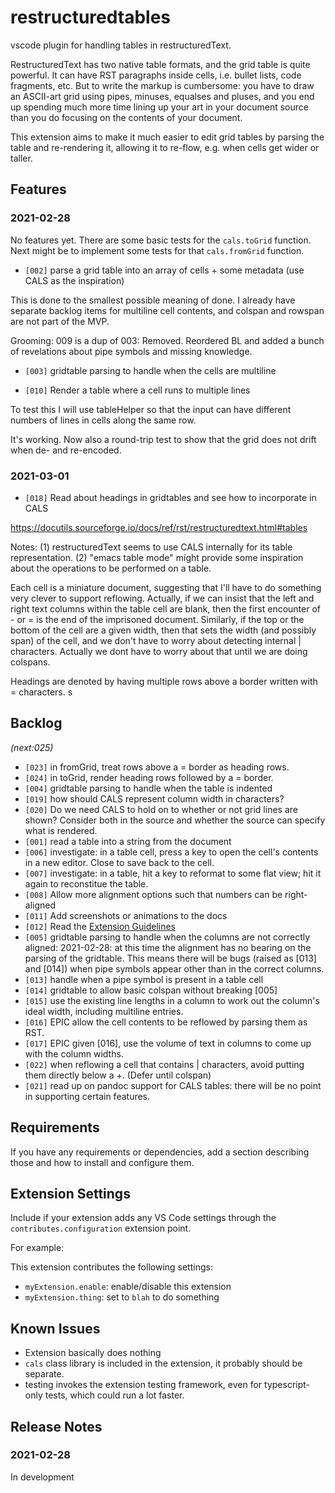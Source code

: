 # restructuredtables

vscode plugin for handling tables in restructuredText.

RestructuredText has two native table formats, and the grid table is quite powerful. It can have RST paragraphs inside cells, i.e. bullet lists, code fragments, etc.  But to write the markup is cumbersome: you have to draw an ASCII-art grid using pipes, minuses, equalses and pluses, and you end up spending much more time lining up your art in your document source than you do focusing on the contents of your document.  

This extension aims to make it much easier to edit grid tables by parsing the table and re-rendering it, allowing it to re-flow, e.g. when cells get wider or taller.

## Features

### 2021-02-28

No features yet.  There are some basic tests for the `cals.toGrid` function.  Next might be to implement some tests for that `cals.fromGrid` function.

- `[002]` parse a grid table into an array of cells + some metadata (use CALS as the inspiration)

This is done to the smallest possible meaning of done.  I already have separate backlog items for multiline cell contents, and colspan and rowspan are not part of the MVP. 

Grooming: 009 is a dup of 003: Removed.  Reordered BL and added a bunch of revelations about pipe symbols and missing knowledge.

- `[003]` gridtable parsing to handle when the cells are multiline

- `[010]` Render a table where a cell runs to multiple lines

To test this I will use tableHelper so that the input can have different numbers of lines in cells along the same row.

It's working.  Now also a round-trip test to show that the grid does not drift when de- and re-encoded.

### 2021-03-01

- `[018]` Read about headings in gridtables and see how to incorporate in CALS

https://docutils.sourceforge.io/docs/ref/rst/restructuredtext.html#tables

Notes: (1) restructuredText seems to use CALS internally for its table representation.  (2) "emacs table mode" might provide some inspiration about the operations to be performed on a table.

Each cell is a miniature document, suggesting that I'll have to do something very clever to support reflowing. Actually, if we can insist that the left and right text columns within the table cell are blank, then the first encounter of - or = is the end of the imprisoned document.  Similarly, if the top or the bottom of the cell are a given width, then that sets the width (and possibly span) of the cell, and we don't have to worry about detecting internal | characters.  Actually we dont have to worry about that until we are doing colspans.

Headings are denoted by having multiple rows above a border written with = characters.
s
## Backlog
_(next:025)_

- `[023]` in fromGrid, treat rows above a = border as heading rows.
- `[024]` in toGrid, render heading rows followed by a = border.
- `[004]` gridtable parsing to handle when the table is indented
- `[019]` how should CALS represent column width in characters?
- `[020]` Do we need CALS to hold on to whether or not grid lines are shown? Consider both in the source and whether the source can specify what is rendered.
- `[001]` read a table into a string from the document
- `[006]` investigate: in a table cell, press a key to open the cell's contents in a new editor.  Close to save back to the cell.
- `[007]` investigate: in a table, hit a key to reformat to some flat view; hit it again to reconstitue the table.
- `[008]` Allow more alignment options such that numbers can be right-aligned
- `[011]` Add screenshots or animations to the docs
- `[012]` Read the [Extension Guidelines](https://code.visualstudio.com/api/references/extension-guidelines)
- `[005]` gridtable parsing to handle when the columns are not correctly aligned: 2021-02-28: at this time the alignment has no bearing on the parsing of the gridtable.  This means there will be bugs (raised as [013] and [014]) when pipe symbols appear other than in the correct columns.
- `[013]` handle when a pipe symbol is present in a table cell
- `[014]` gridtable to allow basic colspan without breaking [005]
- `[015]` use the existing line lengths in a column to work out the column's ideal width, including multiline entries.
- `[016]` EPIC allow the cell contents to be reflowed by parsing them as RST.
- `[017]` EPIC given [016], use the volume of text in columns to come up with the column widths.
- `[022]` when reflowing a cell that contains | characters, avoid putting them directly below a +. (Defer until colspan)
- `[021]` read up on pandoc support for CALS tables: there will be no point in supporting certain features.

## Requirements

If you have any requirements or dependencies, add a section describing those and how to install and configure them.

## Extension Settings

Include if your extension adds any VS Code settings through the `contributes.configuration` extension point.

For example:

This extension contributes the following settings:

* `myExtension.enable`: enable/disable this extension
* `myExtension.thing`: set to `blah` to do something

## Known Issues

- Extension basically does nothing
- `cals` class library is included in the extension, it probably should be separate.
- testing invokes the extension testing framework, even for typescript-only tests, which could run a lot faster.

## Release Notes

### 2021-02-28

In development

